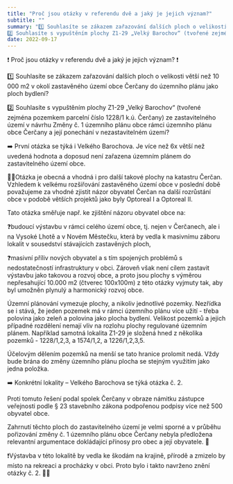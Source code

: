 ```yaml
---
title: "Proč jsou otázky v referendu dvě a jaký je jejich význam?"
subtitle: ""
summary: "1️⃣ Souhlasíte se zákazem zařazování dalších ploch o velikosti větší než 10 000 m2 v okolí zastavěného území obce Čerčany do územního plánu jako ploch bydlení?
2️⃣ Souhlasíte s vypuštěním plochy Z1-29 „Velký Barochov“ (tvořené zejména pozemkem parcelní číslo 1228/1 k.ú. Čerčany) ze zastavitelného území v návrhu Změny č. 1 územního plánu obce rámci územního plánu obce Čerčany a její ponechání v nezastavitelném území?"
date: 2022-09-17
---
```


❗️ Proč jsou otázky v referendu dvě a jaký je jejich význam? ❗️

1️⃣ Souhlasíte se zákazem zařazování dalších ploch o velikosti větší než 10 000 m2 v okolí zastavěného území obce Čerčany do územního plánu jako ploch bydlení?

2️⃣ Souhlasíte s vypuštěním plochy Z1-29 „Velký Barochov“ (tvořené zejména pozemkem parcelní číslo 1228/1 k.ú. Čerčany) ze zastavitelného území v návrhu Změny č. 1 územního plánu obce rámci územního plánu obce Čerčany a její ponechání v nezastavitelném území?

➡️ První otázka se týká i Velkého Barochova. Je více než 6x větší než uvedená hodnota a doposud není zařazena územním plánem do zastavitelného území obce. 

☝🏻Otázka je obecná a vhodná i pro další takové plochy na katastru Čerčan. Vzhledem k velkému rozšiřování zastavěného území obce v poslední době považujeme za vhodné zjistit názor obyvatel Čerčan na další rozrůstání obce v podobě větších projektů jako byly Optoreal I a Optoreal II. 

Tato otázka směřuje např. ke zjištění názoru obyvatel obce na:

❓budoucí výstavbu v rámci celého území obce, tj. nejen v Čerčanech, ale i na Vysoké Lhotě a v Novém Městečku, která by vedla k masivnímu záboru lokalit v sousedství stávajících zastavěných ploch,

❓masivní příliv nových obyvatel a s tím spojených problémů s nedostatečností infrastruktury v obci. Zároveň však není cílem zastavit výstavbu jako takovou a rozvoj obce, a proto jsou plochy s výměrou nepřesahující 10.000 m2 (čtverec 100x100m) z této otázky vyjmuty tak, aby byl umožněn plynulý a harmonický rozvoj obce.

Územní plánování vymezuje plochy, a nikoliv jednotlivé pozemky. Nezřídka se i stává, že jeden pozemek má v rámci územního plánu více užití - třeba polovina jako zeleň a polovina jako plocha bydlení. 
Velikost pozemků a jejich případné rozdělení nemají vliv na rozlohu plochy regulované územním plánem. Například samotná lokalita Z1-29 je složená hned z několika pozemků - 1228/1,2,3, a 1574/1,2, a 1226/1,2,3,5. 

Účelovým dělením pozemků na menší se tato hranice prolomit nedá. Vždy bude brána do změny územního plánu plocha se stejným využitím jako jedna položka.

➡️ Konkrétní lokality – Velkého Barochova se týká otázka č. 2. 

Proti tomuto řešení podal spolek Čerčany v obraze námitku zástupce veřejnosti podle § 23 stavebního zákona podpořenou podpisy více než 500 obyvatel obce. 

Zahrnutí těchto ploch do zastavitelného území je velmi sporné a v průběhu pořizování změny č. 1 územního plánu obce Čerčany nebyla předložena relevantní argumentace dokládající přínosy pro obec a její obyvatele. 👥

❗️Výstavba v této lokalitě by vedla ke škodám na krajině, přírodě a zmizelo by místo na rekreaci a procházky v obci. Proto bylo i takto navrženo znění otázky č. 2. 🌳🌲